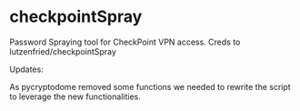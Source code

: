 # checkpointSpray

Password Spraying tool for CheckPoint VPN access. Creds to lutzenfried/checkpointSpray

Updates:

As pycryptodome removed some functions we needed to rewrite the script to leverage the new functionalities.

